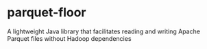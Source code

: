 # parquet-floor
A lightweight Java library that facilitates reading and writing Apache Parquet files without Hadoop dependencies

